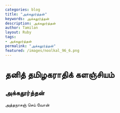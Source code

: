 ```yaml
---  
categories: blog  
title: "அக்கதூர்த்தன்"
keywords: அக்கதூர்த்தன்  
description: அக்கதூர்த்தன்
author: Tamilan  
layout: Ruby  
tags:     
- அக்கதூர்த்தன்
permalink: "அக்கதூர்த்தன்"  
featured: /images/noolkal_96_6.png  
--- 
```

# தனித் தமிழகராதிக் களஞ்சியம்
## அக்கதூர்த்தன்

அத்தநாசஞ் செய் வோன்  
